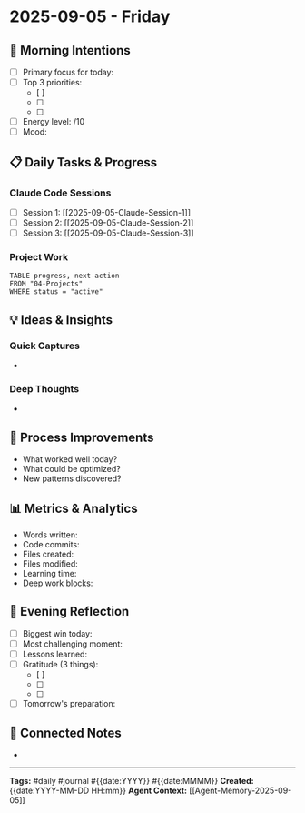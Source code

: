 # 2025-09-05 - Friday

## 🌅 Morning Intentions
- [ ] Primary focus for today:
- [ ] Top 3 priorities:
  - [ ] 
  - [ ] 
  - [ ] 
- [ ] Energy level: /10
- [ ] Mood: 

## 📋 Daily Tasks & Progress
### Claude Code Sessions
- [ ] Session 1: [[2025-09-05-Claude-Session-1]]
- [ ] Session 2: [[2025-09-05-Claude-Session-2]]
- [ ] Session 3: [[2025-09-05-Claude-Session-3]]

### Project Work
```dataview
TABLE progress, next-action
FROM "04-Projects"
WHERE status = "active"
```

## 💡 Ideas & Insights
### Quick Captures
- 

### Deep Thoughts
- 

## 🔄 Process Improvements
- What worked well today?
- What could be optimized?
- New patterns discovered?

## 📊 Metrics & Analytics
- Words written: 
- Code commits: 
- Files created: 
- Files modified: 
- Learning time: 
- Deep work blocks: 

## 🌙 Evening Reflection
- [ ] Biggest win today:
- [ ] Most challenging moment:
- [ ] Lessons learned:
- [ ] Gratitude (3 things):
  - [ ] 
  - [ ] 
  - [ ] 
- [ ] Tomorrow's preparation:

## 🔗 Connected Notes
- 

---
**Tags:** #daily #journal #{{date:YYYY}} #{{date:MMMM}}
**Created:** {{date:YYYY-MM-DD HH:mm}}
**Agent Context:** [[Agent-Memory-2025-09-05]]